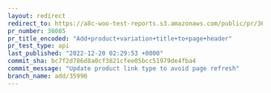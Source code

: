 ```yaml
---
layout: redirect
redirect_to: https://a8c-woo-test-reports.s3.amazonaws.com/public/pr/36085/api/index.html
pr_number: 36085
pr_title_encoded: "Add+product+variation+title+to+page+header"
pr_test_type: api
last_published: "2022-12-20 02:29:53 +0000"
commit_sha: bc7f2d786d8a0cf3821cfee05bcc51979de4fba4
commit_message: "Update product link type to avoid page refresh"
branch_name: add/35990
---
```

